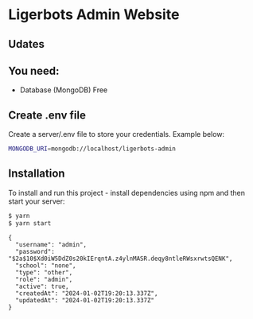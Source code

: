 # Ligerbots Admin Website

## Udates


## You need:
- Database (MongoDB) Free

## Create .env file
Create a server/.env file to store your credentials. Example below:

```bash
MONGODB_URI=mongodb://localhost/ligerbots-admin
```

## Installation
To install and run this project - install dependencies using npm and then start your server:

```bash
$ yarn
$ yarn start
```

```
{
  "username": "admin",
  "password": "$2a$10$Xd0iW5DdZ0s20kIErqntA.z4ylnMASR.deqy8ntleRWsxrwtsQENK",
  "school": "none",
  "type": "other",
  "role": "admin",
  "active": true,
  "createdAt": "2024-01-02T19:20:13.337Z",
  "updatedAt": "2024-01-02T19:20:13.337Z"
}
```
